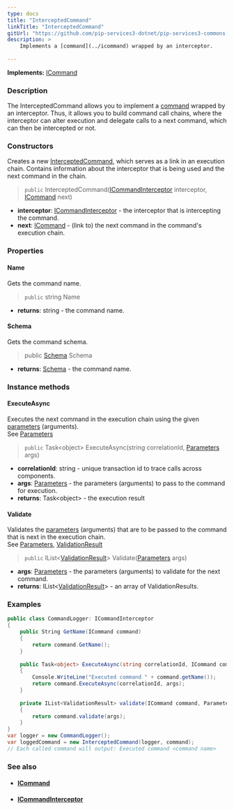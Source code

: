 ```yaml
---
type: docs
title: "InterceptedCommand"
linkTitle: "InterceptedCommand"
gitUrl: "https://github.com/pip-services3-dotnet/pip-services3-commons-dotnet"
description: > 
    Implements a [command](../icommand) wrapped by an interceptor.
    
---
```


**Implements:** [ICommand](../icommand)

### Description

The InterceptedCommand allows you  to implement a [command](../icommand) wrapped by an interceptor. Thus, it allows you to build command call chains, where the interceptor can alter execution and delegate calls to a next command, which can then be intercepted or not.

### Constructors
Creates a new [InterceptedCommand](), which serves as a link in an execution chain. Contains information 
about the interceptor that is being used and the next command in the chain.

> `public` InterceptedCommand([ICommandInterceptor](../icommand_interceptor) interceptor, [ICommand](../icommand) next)

- **interceptor**: [ICommandInterceptor](../icommand_interceptor) - the interceptor that is intercepting the command.
- **next**: [ICommand](../icommand) - (link to) the next command in the command's execution chain.

### Properties

#### Name
Gets the command name.

> `public` string Name

- **returns**: string - the command name.

#### Schema
Gets the command schema.

> public [Schema](../../validate/schema) Schema

- **returns**: [Schema](../../validate/schema) - the command name.


### Instance methods

#### ExecuteAsync
Executes the next command in the execution chain using the given [parameters](../../run/parameters) (arguments).  
See [Parameters](../../run/parameters)

> `public` Task\<object\> ExecuteAsync(string correlationId, [Parameters](../../run/parameters) args)

- **correlationId**: string - unique transaction id to trace calls across components.
- **args**: [Parameters](../../run/parameters) - the parameters (arguments) to pass to the command for execution.
- **returns**: Task\<object\> - the execution result


#### Validate
Validates the [parameters](../../run/parameters) (arguments) that are to be passed to the command that is next 
in the execution chain.  
See [Parameters](../../run/parameters), [ValidationResult](../../validate/validation_result)

> `public` IList<[ValidationResult](../../validate/validation_result)> Validate([Parameters](../../run/parameters) args)


- **args**: [Parameters](../../run/parameters) - the parameters (arguments) to validate for the next command.
- **returns**: IList<[ValidationResult](../../validate/validation_result)> - an array of ValidationResults.

### Examples

```cs
public class CommandLogger: ICommandInterceptor
{
    public String GetName(ICommand command) 
    {
        return command.GetName();
    }
    
    public Task<object> ExecuteAsync(string correlationId, ICommand command, Parameters args) 
    {
        Console.WriteLine("Executed command " + command.getName());
        return command.ExecuteAsync(correlationId, args); 
    }
    
    private IList<ValidationResult> validate(ICommand command, Parameters args) 
    {
        return command.validate(args);
    }
}
var logger = new CommandLogger();
var loggedCommand = new InterceptedCommand(logger, command);
// Each called command will output: Executed command <command name>

```

### See also
- #### [ICommand](../icommand)
- #### [ICommandInterceptor](../icommand_interceptor)
